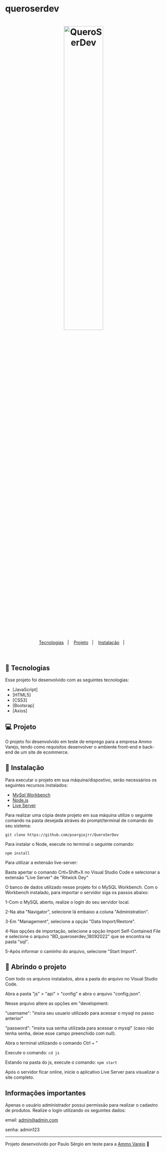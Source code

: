 # queroserdev
<h1 align="center">
    <img alt="QueroSerDev" title="QueroSerDev - Paulo Sérgio" src=".github/logo.png" width="50%" />
</h1>

<p align="center">
  <a href="#-tecnologias">Tecnologias</a>&nbsp;&nbsp;&nbsp;|&nbsp;&nbsp;&nbsp;
  <a href="#-projeto">Projeto</a>&nbsp;&nbsp;&nbsp;|&nbsp;&nbsp;&nbsp;
  <a href="#-instalação">Instalação</a>&nbsp;&nbsp;&nbsp;|&nbsp;&nbsp;&nbsp;
</p>

<br>

## 🚀 Tecnologias

Esse projeto foi desenvolvido com as seguintes tecnologias:

- [JavaScript]
- [HTML5]
- [CSS3]
- [Bootsrap]
- [Axios]


## 💻 Projeto
O projeto foi desenvolvido em teste de emprego para a empresa Ammo Varejo, tendo como requisitos desenvolver o ambiente front-end e back-end de um site de ecommerce.

## 🔧 Instalação

Para executar o projeto em sua máquina/dispostivo, serão necessários os seguintes recursos instalados:

- [MySql Workbench](https://dev.mysql.com/downloads/)
- [Node.js](https://nodejs.org/en/)
- [Live Server](https://marketplace.visualstudio.com/items?itemName=ritwickdey.LiveServer)

Para realizar uma cópia deste projeto em sua máquina utilize o seguinte comando na pasta desejada atráves do prompt/terminal de comando do seu sistema:

```git clone https://github.com/psergiojrr/QueroSerDev```


Para instalar o Node, execute no terminal o seguinte comando:

```npm install```

Para utilizar a extensão live-server:

Basta apertar o comando Crtl+Shift+X no Visual Studio Code e selecionar a extensão "Live Server" de "Ritwick Dey"

O banco de dados utilizado nesse projeto foi o MySQL Workbench. Com o Workbench instalado, para importar o servidor siga os passos abaixo:

1-Com o MySQL aberto, realize o login do seu servidor local.

2-Na aba "Navigator", selecione lá embaixo a coluna "Administration".

3-Em "Management", selecione a opção "Data Import/Restore".

4-Nas opções de importação, selecione a opção Import Self-Contained File e selecione o arquivo "BD_queroserdev_18092022" que se encontra na pasta "sql".

5-Após informar o caminho do arquivo, selecione "Start Import".

## 🔖 Abrindo o projeto

Com todo os arquivos instalados, abra a pasta do arquivo no Visual Studio Code.

Abra a pasta "js" > "api" > "config" e abra o arquivo "config.json". 

Nesse arquivo altere as opções em "development:
 
 "username": "insira seu usuario utilizado para acessar o mysql no passo anterior"
 
 "password": "insira sua senha utilizada para acessar o mysql" (caso não tenha senha, deixe esse campo preenchido com null).

Abra o terminal utilizando o comando Ctrl + "

Execute o comando: ```cd js```

Estando na pasta do js, execute o comando: ```npm start```

Após o servidor ficar online, inicie o aplicativo Live Server para visualizar o site completo.

## Informações importantes

Apenas o usuário administrador possui permissão para realizar o cadastro de produtos. Realize o login utilizando os seguintes dados:

email: admin@admin.com

senha: admin123

---

Projeto desenvolvido por Paulo Sérgio em teste para a [Ammo Varejo](https://www.linkedin.com/company/ammo-varejo-ltda/) :wave:

